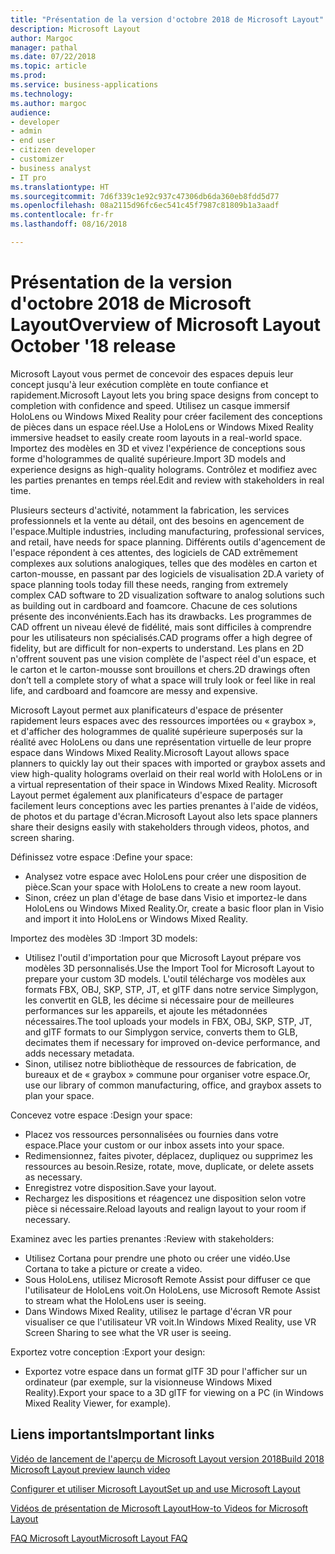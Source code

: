 ```yaml
---
title: "Présentation de la version d'octobre 2018 de Microsoft Layout"
description: Microsoft Layout
author: Margoc
manager: pathal
ms.date: 07/22/2018
ms.topic: article
ms.prod: 
ms.service: business-applications
ms.technology: 
ms.author: margoc
audience:
- developer
- admin
- end user
- citizen developer
- customizer
- business analyst
- IT pro
ms.translationtype: HT
ms.sourcegitcommit: 7d6f339c1e92c937c47306db6da360eb8fdd5d77
ms.openlocfilehash: 08a2115d96fc6ec541c45f7987c81809b1a3aadf
ms.contentlocale: fr-fr
ms.lasthandoff: 08/16/2018

---
```


# <a name="overview-of-microsoft-layout-october-18-release"></a><span data-ttu-id="20c17-103">Présentation de la version d'octobre 2018 de Microsoft Layout</span><span class="sxs-lookup"><span data-stu-id="20c17-103">Overview of Microsoft Layout October '18 release</span></span>



<span data-ttu-id="20c17-104">Microsoft Layout vous permet de concevoir des espaces depuis leur concept jusqu'à leur exécution complète en toute confiance et rapidement.</span><span class="sxs-lookup"><span data-stu-id="20c17-104">Microsoft Layout lets you bring space designs from concept to completion with confidence and speed.</span></span> <span data-ttu-id="20c17-105">Utilisez un casque immersif HoloLens ou Windows Mixed Reality pour créer facilement des conceptions de pièces dans un espace réel.</span><span class="sxs-lookup"><span data-stu-id="20c17-105">Use a HoloLens or Windows Mixed Reality immersive headset to easily create room layouts in a real-world space.</span></span> <span data-ttu-id="20c17-106">Importez des modèles en 3D et vivez l'expérience de conceptions sous forme d'hologrammes de qualité supérieure.</span><span class="sxs-lookup"><span data-stu-id="20c17-106">Import 3D models and experience designs as high-quality holograms.</span></span> <span data-ttu-id="20c17-107">Contrôlez et modifiez avec les parties prenantes en temps réel.</span><span class="sxs-lookup"><span data-stu-id="20c17-107">Edit and review with stakeholders in real time.</span></span>  

<span data-ttu-id="20c17-108">Plusieurs secteurs d'activité, notamment la fabrication, les services professionnels et la vente au détail, ont des besoins en agencement de l'espace.</span><span class="sxs-lookup"><span data-stu-id="20c17-108">Multiple industries, including manufacturing, professional services, and retail, have needs for space planning.</span></span> <span data-ttu-id="20c17-109">Différents outils d'agencement de l'espace répondent à ces attentes, des logiciels de CAD extrêmement complexes aux solutions analogiques, telles que des modèles en carton et carton-mousse, en passant par des logiciels de visualisation 2D.</span><span class="sxs-lookup"><span data-stu-id="20c17-109">A variety of space planning tools today fill these needs, ranging from extremely complex CAD software to 2D visualization software to analog solutions such as building out in cardboard and foamcore.</span></span> <span data-ttu-id="20c17-110">Chacune de ces solutions présente des inconvénients.</span><span class="sxs-lookup"><span data-stu-id="20c17-110">Each has its drawbacks.</span></span> <span data-ttu-id="20c17-111">Les programmes de CAD offrent un niveau élevé de fidélité, mais sont difficiles à comprendre pour les utilisateurs non spécialisés.</span><span class="sxs-lookup"><span data-stu-id="20c17-111">CAD programs offer a high degree of fidelity, but are difficult for non-experts to understand.</span></span> <span data-ttu-id="20c17-112">Les plans en 2D n'offrent souvent pas une vision complète de l'aspect réel d'un espace, et le carton et le carton-mousse sont brouillons et chers.</span><span class="sxs-lookup"><span data-stu-id="20c17-112">2D drawings often don’t tell a complete story of what a space will truly look or feel like in real life, and cardboard and foamcore are messy and expensive.</span></span> 

<span data-ttu-id="20c17-113">Microsoft Layout permet aux planificateurs d'espace de présenter rapidement leurs espaces avec des ressources importées ou « graybox », et d'afficher des hologrammes de qualité supérieure superposés sur la réalité avec HoloLens ou dans une représentation virtuelle de leur propre espace dans Windows Mixed Reality.</span><span class="sxs-lookup"><span data-stu-id="20c17-113">Microsoft Layout allows space planners to quickly lay out their spaces with imported or graybox assets and view high-quality holograms overlaid on their real world with HoloLens or in a virtual representation of their space in Windows Mixed Reality.</span></span> <span data-ttu-id="20c17-114">Microsoft Layout permet également aux planificateurs d'espace de partager facilement leurs conceptions avec les parties prenantes à l'aide de vidéos, de photos et du partage d'écran.</span><span class="sxs-lookup"><span data-stu-id="20c17-114">Microsoft Layout also lets space planners share their designs easily with stakeholders through videos, photos, and screen sharing.</span></span> 

<span data-ttu-id="20c17-115">Définissez votre espace :</span><span class="sxs-lookup"><span data-stu-id="20c17-115">Define your space:</span></span>

-   <span data-ttu-id="20c17-116">Analysez votre espace avec HoloLens pour créer une disposition de pièce.</span><span class="sxs-lookup"><span data-stu-id="20c17-116">Scan your space with HoloLens to create a new room layout.</span></span>
-   <span data-ttu-id="20c17-117">Sinon, créez un plan d'étage de base dans Visio et importez-le dans HoloLens ou Windows Mixed Reality.</span><span class="sxs-lookup"><span data-stu-id="20c17-117">Or, create a basic floor plan in Visio and import it into HoloLens or Windows Mixed Reality.</span></span>

<span data-ttu-id="20c17-118">Importez des modèles 3D :</span><span class="sxs-lookup"><span data-stu-id="20c17-118">Import 3D models:</span></span>

- <span data-ttu-id="20c17-119">Utilisez l'outil d'importation pour que Microsoft Layout prépare vos modèles 3D personnalisés.</span><span class="sxs-lookup"><span data-stu-id="20c17-119">Use the Import Tool for Microsoft Layout to prepare your custom 3D models.</span></span> <span data-ttu-id="20c17-120">L'outil télécharge vos modèles aux formats FBX, OBJ, SKP, STP, JT, et glTF dans notre service Simplygon, les convertit en GLB, les décime si nécessaire pour de meilleures performances sur les appareils, et ajoute les métadonnées nécessaires.</span><span class="sxs-lookup"><span data-stu-id="20c17-120">The tool uploads your models in FBX, OBJ, SKP, STP, JT, and glTF formats to our Simplygon service, converts them to GLB, decimates them if necessary for improved on-device performance, and adds necessary metadata.</span></span> 
- <span data-ttu-id="20c17-121">Sinon, utilisez notre bibliothèque de ressources de fabrication, de bureaux et de « graybox » commune pour organiser votre espace.</span><span class="sxs-lookup"><span data-stu-id="20c17-121">Or, use our library of common manufacturing, office, and graybox assets to plan your space.</span></span> 

<span data-ttu-id="20c17-122">Concevez votre espace :</span><span class="sxs-lookup"><span data-stu-id="20c17-122">Design your space:</span></span>

- <span data-ttu-id="20c17-123">Placez vos ressources personnalisées ou fournies dans votre espace.</span><span class="sxs-lookup"><span data-stu-id="20c17-123">Place your custom or our inbox assets into your space.</span></span>
- <span data-ttu-id="20c17-124">Redimensionnez, faites pivoter, déplacez, dupliquez ou supprimez les ressources au besoin.</span><span class="sxs-lookup"><span data-stu-id="20c17-124">Resize, rotate, move, duplicate, or delete assets as necessary.</span></span> 
- <span data-ttu-id="20c17-125">Enregistrez votre disposition.</span><span class="sxs-lookup"><span data-stu-id="20c17-125">Save your layout.</span></span> 
- <span data-ttu-id="20c17-126">Rechargez les dispositions et réagencez une disposition selon votre pièce si nécessaire.</span><span class="sxs-lookup"><span data-stu-id="20c17-126">Reload layouts and realign layout to your room if necessary.</span></span> 

<span data-ttu-id="20c17-127">Examinez avec les parties prenantes :</span><span class="sxs-lookup"><span data-stu-id="20c17-127">Review with stakeholders:</span></span>

-   <span data-ttu-id="20c17-128">Utilisez Cortana pour prendre une photo ou créer une vidéo.</span><span class="sxs-lookup"><span data-stu-id="20c17-128">Use Cortana to take a picture or create a video.</span></span>
-   <span data-ttu-id="20c17-129">Sous HoloLens, utilisez Microsoft Remote Assist pour diffuser ce que l'utilisateur de HoloLens voit.</span><span class="sxs-lookup"><span data-stu-id="20c17-129">On HoloLens, use Microsoft Remote Assist to stream what the HoloLens user is seeing.</span></span>
-   <span data-ttu-id="20c17-130">Dans Windows Mixed Reality, utilisez le partage d'écran VR pour visualiser ce que l'utilisateur VR voit.</span><span class="sxs-lookup"><span data-stu-id="20c17-130">In Windows Mixed Reality, use VR Screen Sharing to see what the VR user is seeing.</span></span>

<span data-ttu-id="20c17-131">Exportez votre conception :</span><span class="sxs-lookup"><span data-stu-id="20c17-131">Export your design:</span></span>

-   <span data-ttu-id="20c17-132">Exportez votre espace dans un format glTF 3D pour l'afficher sur un ordinateur (par exemple, sur la visionneuse Windows Mixed Reality).</span><span class="sxs-lookup"><span data-stu-id="20c17-132">Export your space to a 3D glTF for viewing on a PC (in Windows Mixed Reality Viewer, for example).</span></span> 

## <a name="important-links"></a><span data-ttu-id="20c17-133">Liens importants</span><span class="sxs-lookup"><span data-stu-id="20c17-133">Important links</span></span>

[<span data-ttu-id="20c17-134">Vidéo de lancement de l'aperçu de Microsoft Layout version 2018</span><span class="sxs-lookup"><span data-stu-id="20c17-134">Build 2018 Microsoft Layout preview launch video</span></span>](https://www.youtube.com/watch?time_continue=2&v=rK7l6Gq16WA)

[<span data-ttu-id="20c17-135">Configurer et utiliser Microsoft Layout</span><span class="sxs-lookup"><span data-stu-id="20c17-135">Set up and use Microsoft Layout</span></span>](https://support.microsoft.com/help/4294437/windows-10-set-up-and-use-microsoft-layout)

[<span data-ttu-id="20c17-136">Vidéos de présentation de Microsoft Layout</span><span class="sxs-lookup"><span data-stu-id="20c17-136">How-to Videos for Microsoft Layout</span></span>](https://support.microsoft.com/help/4295658)

[<span data-ttu-id="20c17-137">FAQ Microsoft Layout</span><span class="sxs-lookup"><span data-stu-id="20c17-137">Microsoft Layout FAQ</span></span>](https://support.microsoft.com/help/4294427)

